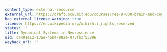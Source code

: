 ```yaml
---
content_type: external-resource
external_url: https://draft.ocw.mit.edu/courses/res-9-008-brain-and-cognitive-sciences-computational-tutorials/pages/12-dynamical-systems-in-neuroscience/
has_external_license_warning: true
license: https://en.wikipedia.org/wiki/All_rights_reserved
status: ''
title: Dynamical Systems in Neuroscience
uid: ca491e12-13ae-45b4-882e-075fb3f53896
wayback_url: ''
---
```

